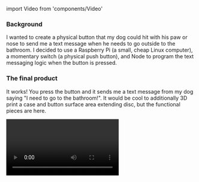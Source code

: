 import Video from 'components/Video'

### Background

I wanted to create a physical button that my dog could hit with his paw or nose to send me a text message when he needs to go outside to the bathroom. I decided to use a Raspberry Pi (a small, cheap Linux computer), a momentary switch (a physical push button), and Node to program the text messaging logic when the button is pressed.

### The final product

It works! You press the button and it sends me a text message from my dog saying "I need to go to the bathroom!". It would be cool to additionally 3D print a case and button surface area extending disc, but the functional pieces are here.

<Video src="/static/dog-bathroom-button-final.mp4" />

### Parts

* Raspberry Pi 3
* 8+ GB micro SD card pre-loaded with NOOBS
* Raspberry Pi 3 case
* 2.5A 5V micro USB power supply
* Momentary button with built-in resistor and GPIO wires
* An HDMI cable, USB keyboard, and USB mouse if you don't already have them
* The [CanaKit Complete Starter Kit](https://www.amazon.com/gp/product/B01C6Q2GSY) and [Raspberry Squid Button Twin Pack](https://www.amazon.com/gp/product/B0170B75EU) are what I purchased to get these items.

You could probably use cheaper items instead, but I chose these items to simplify the setup (skip installing Linux, soldering, and wiring up circuits and so I could use Node and npm in a Linux environment which I am comfortable with).

### Case

Connect the case onto the Raspberry Pi.

<Video src="/static/dog-bathroom-button-case.mp4" />

### SD card

Slide the micro SD card into the slot on the bottom of the Raspberry Pi. The SD card should have NOOBS on it which is the official Raspberry Pi operating system installer.

<Video src="/static/dog-bathroom-button-sd.mp4" />

### Cables

Connect one end of the HDMI cable to the HDMI input on the Raspberry Pi and the other end to a monitor or TV. Connect a USB keyboard and mouse to the USB ports on the Raspberry Pi. Connect the power adapter to the Raspberry Pi - this will boot the device.

![Raspberry Pi cables](/static/dog-bathroom-button-cables.png)

### Operating System setup

The first time you connect power to the Raspberry Pi, you should see the NOOBS install screen. Select Raspbian and then Install.

![NOOBS Raspbian installer](/static/dog-bathroom-button-noobs.png)

Once NOOBS has installed the operating system (this will take a few minutes), a reboot will occur and Raspbian should start by default going forward. Raspbian is the official operating system for Raspberry Pis and is a fork of Debian (a Linux distribution). It has all the basics you would expect from a Linux computer (browser, terminal, file system).

![Raspbian desktop](/static/dog-bathroom-button-raspbian.png)

### Connect Wi-Fi

To connect Wi-Fi, tap the network icon in the top menu bar and then the network to connect to. A popup will show to enter the network's password.

![Raspbian Wi-Fi setup](/static/dog-bathroom-button-wifi.png)

### Upgrade Node + npm

Open the terminal app. Figure out what version of Node you want to use and then run the commands below with the version in place of X.Y.Z:

* Download the latest with `wget https://nodejs.org/dist/vX.Y.Z/node-vX.Y.Z-linux-armv7l.tar.gz`
* Unpack the download with `tar -xvf node-vX.Y.Z-linux-armv7l.tar.gz`
* Go into the unpacked download with `cd node-vX.Y.Z-linux-armv7l`
* Copy the binaries with `sudo cp -R \* /usr/local/`

### Button

Connect the button's wires to pin numbers five (GPIO 3) and six (ground) on the Raspberry Pi GPIO header.

<Video src="/static/dog-bathroom-button-gpio.mp4" />

### Set up the Node script

You will need a code editor. I use Vim which can be installed with (sudo apt-get update && sudo apt-get install vim); there are other terminal-based editors or some editors inside the Raspbian menu you can use as well. Next you will need to create your project code; you can view mine in the [dog-bathroom-button](https://github.com/trevordmiller/dog-bathroom-button) repo. This uses a few dependencies which can be installed with npm install. Then, running npm start will start the Node process which listens for the button press (on the GPIO 3 pin) and sends a text message using Twilio. It also has a debounce wrapper so that the button can only fire a text message once every 10 seconds, even if it is pressed more than once in that time period (for the over-eager dog).

[View the Code](https://github.com/trevordmiller/dog-bathroom-button)

### Run the Node script automatically on boot

You can have the script run automatically on boot by adding `cd {project} && npm start &` to the `/etc/rc.local` file. This file is run when Raspian boots, and adding the `&` to the end runs the server as a background process. Once this is done, you can shutdown the device, unplug everything, and then re-plug in only the power adapter and the program will run on its own by any outlet in your home.

### Phone contact

I set up a phone contact for my dog with his picture to make the texts more clear. I also set up Emergency Bypass for the contact (a feature on iOS that lets the contact through even if your phone is on silent) to ensure I always hear when my dog needs to go out.

![Dog bathroom button contact](/static/dog-bathroom-button-contact.png)

### Safe shut down

When working on a Raspberry Pi, it should always be shut down safely before power is removed to avoid corrupting the SD card. The easiest way to do this is tapping Shutdown from the Menu button. When you want to use it again, just plug the power adapter in and it will take you to the Raspbian desktop again by default.

### Conclusion

This project was a lot of fun. Although I'm not sure how practical it will be - if my dog can even use it - it was a great learning experience. Embedded systems are powerful and with modern technology can be controlled with languages like Node that are more traditionally seen in use on the web. Go forth and play with hardware!
